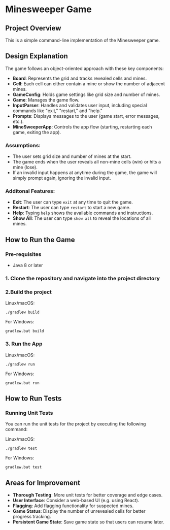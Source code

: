 # Minesweeper Game

## Project Overview
This is a simple command-line implementation of the  Minesweeper game.

## Design Explanation

The game follows an object-oriented approach with these key components:

- **Board**: Represents the grid and tracks revealed cells and mines.
- **Cell**: Each cell can either contain a mine or show the number of adjacent mines.
- **GameConfig**: Holds game settings like grid size and number of mines.
- **Game**: Manages the game flow.
- **InputParser**: Handles and validates user input, including special commands like "exit," "restart," and "help."
- **Prompts**: Displays messages to the user (game start, error messages, etc.).
- **MineSweeperApp**: Controls the app flow (starting, restarting each game, exiting the app).

### Assumptions:
- The user sets grid size and number of mines at the start.
- The game ends when the user reveals all non-mine cells (win) or hits a mine (lose).
- If an invalid input happens at anytime during the game, the game will simply prompt again, ignoring the invalid input.

### Additonal Features:
- **Exit**: The user can type `exit` at any time to quit the game.
- **Restart**: The user can type `restart` to start a new game.
- **Help**: Typing `help` shows the available commands and instructions.
- **Show All**: The user can type `show all` to reveal the locations of all mines.

## How to Run the Game

### Pre-requisites
- Java 8 or later
### 1. Clone the repository and navigate into the project directory

### 2.Build the project

Linux/macOS:
```
./gradlew build
```

For Windows:
```
gradlew.bat build
```
### 3. Run the App

Linux/macOS:
```
./gradlew run
```

For Windows:
```
gradlew.bat run
```

## How to Run Tests

### Running Unit Tests

You can run the unit tests for the project by executing the following command:

Linux/macOS:
```
./gradlew test
```

For Windows:
```
gradlew.bat test
```

## Areas for Improvement

- **Thorough Testing**: More unit tests for better coverage and edge cases.
- **User Interface**: Consider a web-based UI (e.g. using React).
- **Flagging**: Add flagging functionality for suspected mines.
- **Game Status**: Display the number of unrevealed cells for better progress tracking.
- **Persistent Game State**: Save game state so that users can resume later.


